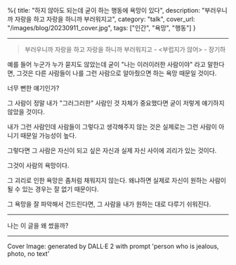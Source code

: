 %{
title: "하지 않아도 되는데 굳이 하는 행동에 욕망이 있다",
description: "부러우니까 자랑을 하고 자랑을 하니까 부러워지고",
category: "talk",
cover_url: "/images/blog/20230911_cover.jpg",
tags: ["인간", "욕망", "행동"]
}

---

> 부러우니까 자랑을 하고 자랑을 하니까 부러워지고
> \- <부럽지가 않어> - 장기하

예를 들어 누군가 누가 묻지도 않았는데 굳이 "나는 이러이러한 사람이야" 라고 말한다면, 그것은 다른 사람들이 나를 그런 사람으로 알아줬으면 하는 욕망 때문일 것이다.

너무 뻔한 얘기인가?

그 사람이 정말 내가 "그러그러한" 사람인 것 자체가 중요했다면 굳이 저렇게 얘기하지 않았을 것이다.

내가 그런 사람인데 사람들이 그렇다고 생각해주지 않는 것은 실제로는 그런 사람이 아니기 때문일 가능성이 높다.

그렇다면 그 사람은 자신이 되고 싶은 자신과 실제 자신 사이에 괴리가 있는 것이다.

그것이 사람의 욕망이다.

그 괴리로 인한 욕망은 좀처럼 채워지지 않는다. 왜냐하면 실제로 자신이 원하는 사람이 될 수 있는 경우는 잘 없기 때문이다.

그 욕망을 잘 파악해서 건드린다면, 그 사람을 내가 원하는 대로 다루기 쉬워진다.

---

나는 이 글을 왜 썼을까?

---

Cover Image: generated by DALL·E 2 with prompt 'person who is jealous, photo, no text'
